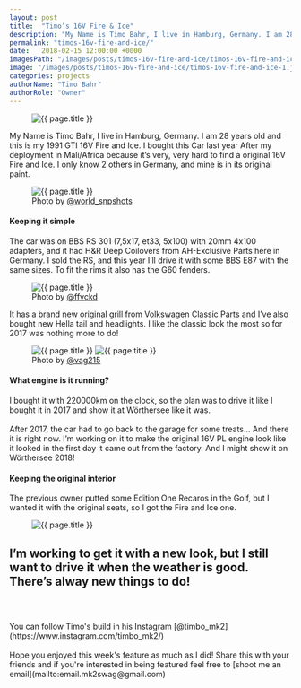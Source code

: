 ```yaml
---
layout: post
title:  "Timo’s 16V Fire & Ice"
description: "My Name is Timo Bahr, I live in Hamburg, Germany. I am 28 years old and this is my 1991 GTI 16V Fire and Ice."
permalink: "timos-16v-fire-and-ice/"
date:   2018-02-15 12:00:00 +0000
imagesPath: "/images/posts/timos-16v-fire-and-ice/timos-16v-fire-and-ice-"
image: "/images/posts/timos-16v-fire-and-ice/timos-16v-fire-and-ice-1.jpg"
categories: projects
authorName: "Timo Bahr"
authorRole: "Owner"
---
```


<figure>
  <img src="{{ page.imagesPath }}1.jpg" alt="{{ page.title }}">
</figure>

My Name is Timo Bahr, I live in Hamburg, Germany. I am 28 years old and this is my 1991 GTI 16V Fire and Ice.
I bought this Car last year After my deployment in Mali/Africa because it’s very, very hard to find a original 16V Fire and Ice. I only know 2 others in Germany, and mine is in its original paint.

<figure>
  <img src="{{ page.imagesPath }}3.jpg" alt="{{ page.title }}">
  <figcaption>Photo by <a href="https://www.instagram.com/world_snpshots/" target="_blank">@world_snpshots</a></figcaption>
</figure>


#### Keeping it simple
The car was on BBS RS 301 (7,5x17, et33, 5x100) with 20mm 4x100 adapters, and it had H&R Deep Coilovers from AH-Exclusive Parts here in Germany.
I sold the RS, and this year I’ll drive it with some BBS E87 with the same sizes. To fit the rims it also has the G60 fenders.

<figure>
  <img src="{{ page.imagesPath }}4.jpg" alt="{{ page.title }}">
  <figcaption>Photo by <a href="https://www.instagram.com/ffvckd/" target="_blank">@ffvckd</a></figcaption>
</figure>

It has a brand new original grill from Volkswagen Classic Parts and I’ve also bought new Hella tail and headlights.
I like the classic look the most so for 2017 was nothing more to do!

<figure>
  <img src="{{ page.imagesPath }}2.jpg" alt="{{ page.title }}">

  <img src="{{ page.imagesPath }}5.jpg" alt="{{ page.title }}">
  <figcaption>Photo by <a href="https://www.instagram.com/vag215/" target="_blank">@vag215</a></figcaption>
</figure>


#### What engine is it running?
I bought it with 220000km on the clock, so the plan was to drive it like I bought it in 2017 and show it at Wörthersee like it was.
<br/><br/>
After 2017, the car had to go back to the garage for some treats...
And there it is right now. I’m working on it to make the original 16V PL engine look like it looked in the first day it came out from the factory. And I might show it on Wörthersee 2018!


#### Keeping the original interior
The previous owner putted some Edition One Recaros in the Golf, but I wanted it with the original seats, so I got the Fire and Ice one.

<figure>
  <img src="{{ page.imagesPath }}7.jpg" alt="{{ page.title }}">
</figure>

I’m working to get it with a new look, but I still want to drive it when the weather is good. There’s alway new things to do!
<br/><br/>
-
<br/>
You can follow Timo's build in his Instagram [@timbo_mk2](https://www.instagram.com/timbo_mk2/)
<br/><br/>
Hope you enjoyed this week's feature as much as I did! Share this with your friends and if you're interested in being featured feel free to [shoot me an email](mailto:email.mk2swag@gmail.com)
<br/>
